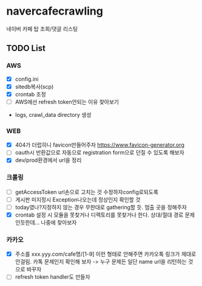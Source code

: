 # navercafecrawling
네이버 카페 탑 조회/댓글 리스팅
## TODO List
### AWS
- [x] config.ini
- [x] sitedb복사(scp)
- [x] crontab 조정
- [ ] AWS에선 refresh token안되는 이유 찾아보기
- logs, crawl_data directory 생성

### WEB
- [x] 404가 더럽히니 favicon만들어주자 https://www.favicon-generator.org
- [ ] oauth시 반환값으로 자동으로 registration form으로 던질 수 있도록 해보자
- [x] dev/prod환경에서 url을 정리

### 크롤링
- [ ] getAccessToken url손으로 고치는 것 수정하자config로되도록
- [ ] 게시판 미지정시 Exception나오는데 정상인지 확인할 것
- [ ] today였나?지정하지 않는 경우 무한대로 gathering할 듯. 멈출 곳을 정해주자
- [x] crontab 설정 시 모듈을 못찾거나 디렉토리를 못찾거나 한다. 상대/절대 경로 문제인듯한데... 나중에 찾아보자

### 카카오

- [x] 주소를 xxx.yyy.com/cafe명/[1-9] 이런 형태로 안해주면 카카오톡 링크가 제대로 안걸림. 카톡 문제인지 확인해 보자 -> 누구 문제든 일단 name url을 리턴하는 것으로 바꾸자
- [ ] refresh token handler도 만들자
